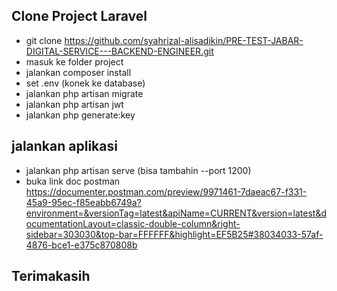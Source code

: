 ## Clone Project Laravel
* git clone https://github.com/syahrizal-alisadikin/PRE-TEST-JABAR-DIGITAL-SERVICE---BACKEND-ENGINEER.git
* masuk ke folder project
* jalankan composer install
* set .env (konek ke database)
* jalankan php artisan migrate
* jalankan php artisan jwt
* jalankan php generate:key

## jalankan aplikasi
* jalankan php artisan serve (bisa tambahin --port 1200)
* buka link doc postman https://documenter.postman.com/preview/9971461-7daeac67-f331-45a9-95ec-f85eabb6749a?environment=&versionTag=latest&apiName=CURRENT&version=latest&documentationLayout=classic-double-column&right-sidebar=303030&top-bar=FFFFFF&highlight=EF5B25#38034033-57af-4876-bce1-e375c870808b

## Terimakasih
